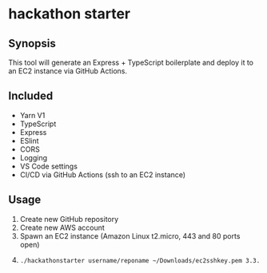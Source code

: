 # hackathon starter

## Synopsis
This tool will generate an Express + TypeScript boilerplate and deploy it to an EC2 instance via GitHub Actions.

## Included
- Yarn V1
- TypeScript
- Express
- ESlint
- CORS
- Logging
- VS Code settings
- CI/CD via GitHub Actions (ssh to an EC2 instance)

## Usage
1. Create new GitHub repository
2. Create new AWS account
3. Spawn an EC2 instance (Amazon Linux t2.micro, 443 and 80 ports open)
4. 
    ```bash
    ./hackathonstarter username/reponame ~/Downloads/ec2sshkey.pem 3.3.3.3
    ```